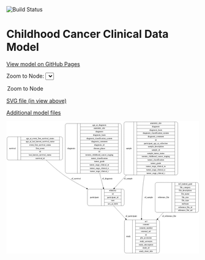 <link rel='stylesheet' href="assets/style.css">
<link rel='stylesheet' href="https://unpkg.com/leaflet@1.5.1/dist/leaflet.css" integrity="sha512-xwE/Az9zrjBIphAcBb3F6JVqxf46+CDLwfLMHloNu6KEQCAWi6HcDUbeOfBIptF7tcCzusKFjFw2yuvEpDL9wQ==" crossorigin="">
<script type="text/javascript" src="https://code.jquery.com/jquery-3.2.1.min.js"></script>
<script type="text/javascript"  src="https://unpkg.com/leaflet@1.5.1/dist/leaflet.js"></script>
<script type="text/javascript" src="assets/actions.js"></script>

![Build Status](https://github.com/CBIIT/c3d-model/actions/workflows/model-test-and-deploy.yml/badge.svg)

# Childhood Cancer Clinical Data Model

[View model on GitHub Pages](https://cbiit.github.io/c3d-model/)


Zoom to Node: <select id="node_select">
  <option value="">Zoom to Node</option>
</select>
<div id="model"></div>

<p>
<a href="./model-desc/c3d-model.svg">SVG file (in view above)</a>
<p>
<a href="./model-desc">Additional model files</a>
<div id='graph' style='display:off;'>
<svg width="1335pt" height="918pt"
 viewBox="0.00 0.00 1335.00 918.00" xmlns="http://www.w3.org/2000/svg" xmlns:xlink="http://www.w3.org/1999/xlink">
<g id="graph0" class="graph" transform="scale(1 1) rotate(0) translate(4 914)">
<title>Perl</title>
<polygon fill="#ffffff" stroke="transparent" points="-4,4 -4,-914 1331,-914 1331,4 -4,4"/>
<!-- survival -->
<g id="node1" class="node">
<title>survival</title>
<path fill="none" stroke="#000000" d="M12,-645C12,-645 373,-645 373,-645 379,-645 385,-651 385,-657 385,-657 385,-794 385,-794 385,-800 379,-806 373,-806 373,-806 12,-806 12,-806 6,-806 0,-800 0,-794 0,-794 0,-657 0,-657 0,-651 6,-645 12,-645"/>
<text text-anchor="middle" x="37" y="-721.8" font-family="Times,serif" font-size="14.00" fill="#000000">survival</text>
<polyline fill="none" stroke="#000000" points="74,-645 74,-806 "/>
<text text-anchor="middle" x="84.5" y="-721.8" font-family="Times,serif" font-size="14.00" fill="#000000"> </text>
<polyline fill="none" stroke="#000000" points="95,-645 95,-806 "/>
<text text-anchor="middle" x="229.5" y="-790.8" font-family="Times,serif" font-size="14.00" fill="#000000">age_at_event_free_survival_status</text>
<polyline fill="none" stroke="#000000" points="95,-783 364,-783 "/>
<text text-anchor="middle" x="229.5" y="-767.8" font-family="Times,serif" font-size="14.00" fill="#000000">age_at_last_known_survival_status</text>
<polyline fill="none" stroke="#000000" points="95,-760 364,-760 "/>
<text text-anchor="middle" x="229.5" y="-744.8" font-family="Times,serif" font-size="14.00" fill="#000000">event_free_survival_status</text>
<polyline fill="none" stroke="#000000" points="95,-737 364,-737 "/>
<text text-anchor="middle" x="229.5" y="-721.8" font-family="Times,serif" font-size="14.00" fill="#000000">first_event</text>
<polyline fill="none" stroke="#000000" points="95,-714 364,-714 "/>
<text text-anchor="middle" x="229.5" y="-698.8" font-family="Times,serif" font-size="14.00" fill="#000000">id</text>
<polyline fill="none" stroke="#000000" points="95,-691 364,-691 "/>
<text text-anchor="middle" x="229.5" y="-675.8" font-family="Times,serif" font-size="14.00" fill="#000000">last_known_survival_status</text>
<polyline fill="none" stroke="#000000" points="95,-668 364,-668 "/>
<text text-anchor="middle" x="229.5" y="-652.8" font-family="Times,serif" font-size="14.00" fill="#000000">survival_id</text>
<polyline fill="none" stroke="#000000" points="364,-645 364,-806 "/>
<text text-anchor="middle" x="374.5" y="-721.8" font-family="Times,serif" font-size="14.00" fill="#000000"> </text>
</g>
<!-- participant -->
<g id="node3" class="node">
<title>participant</title>
<path fill="none" stroke="#000000" d="M569,-328.5C569,-328.5 800,-328.5 800,-328.5 806,-328.5 812,-334.5 812,-340.5 812,-340.5 812,-431.5 812,-431.5 812,-437.5 806,-443.5 800,-443.5 800,-443.5 569,-443.5 569,-443.5 563,-443.5 557,-437.5 557,-431.5 557,-431.5 557,-340.5 557,-340.5 557,-334.5 563,-328.5 569,-328.5"/>
<text text-anchor="middle" x="605" y="-382.3" font-family="Times,serif" font-size="14.00" fill="#000000">participant</text>
<polyline fill="none" stroke="#000000" points="653,-328.5 653,-443.5 "/>
<text text-anchor="middle" x="663.5" y="-382.3" font-family="Times,serif" font-size="14.00" fill="#000000"> </text>
<polyline fill="none" stroke="#000000" points="674,-328.5 674,-443.5 "/>
<text text-anchor="middle" x="732.5" y="-428.3" font-family="Times,serif" font-size="14.00" fill="#000000">ethnicity</text>
<polyline fill="none" stroke="#000000" points="674,-420.5 791,-420.5 "/>
<text text-anchor="middle" x="732.5" y="-405.3" font-family="Times,serif" font-size="14.00" fill="#000000">id</text>
<polyline fill="none" stroke="#000000" points="674,-397.5 791,-397.5 "/>
<text text-anchor="middle" x="732.5" y="-382.3" font-family="Times,serif" font-size="14.00" fill="#000000">participant_id</text>
<polyline fill="none" stroke="#000000" points="674,-374.5 791,-374.5 "/>
<text text-anchor="middle" x="732.5" y="-359.3" font-family="Times,serif" font-size="14.00" fill="#000000">race</text>
<polyline fill="none" stroke="#000000" points="674,-351.5 791,-351.5 "/>
<text text-anchor="middle" x="732.5" y="-336.3" font-family="Times,serif" font-size="14.00" fill="#000000">sex_at_birth</text>
<polyline fill="none" stroke="#000000" points="791,-328.5 791,-443.5 "/>
<text text-anchor="middle" x="801.5" y="-382.3" font-family="Times,serif" font-size="14.00" fill="#000000"> </text>
</g>
<!-- survival&#45;&gt;participant -->
<g id="edge4" class="edge">
<title>survival&#45;&gt;participant</title>
<path fill="none" stroke="#000000" d="M271.1225,-644.6795C306.7064,-610.4499 350.3931,-571.5163 393.5,-541 442.4206,-506.3681 500.0078,-474.1345 550.9869,-448.1315"/>
<polygon fill="#000000" stroke="#000000" points="552.7568,-451.1584 560.0946,-443.516 549.5925,-444.9144 552.7568,-451.1584"/>
<text text-anchor="middle" x="478" y="-511.8" font-family="Times,serif" font-size="14.00" fill="#000000">of_survival</text>
</g>
<!-- sample -->
<g id="node2" class="node">
<title>sample</title>
<path fill="none" stroke="#000000" d="M822,-541.5C822,-541.5 1171,-541.5 1171,-541.5 1177,-541.5 1183,-547.5 1183,-553.5 1183,-553.5 1183,-897.5 1183,-897.5 1183,-903.5 1177,-909.5 1171,-909.5 1171,-909.5 822,-909.5 822,-909.5 816,-909.5 810,-903.5 810,-897.5 810,-897.5 810,-553.5 810,-553.5 810,-547.5 816,-541.5 822,-541.5"/>
<text text-anchor="middle" x="844" y="-721.8" font-family="Times,serif" font-size="14.00" fill="#000000">sample</text>
<polyline fill="none" stroke="#000000" points="878,-541.5 878,-909.5 "/>
<text text-anchor="middle" x="888.5" y="-721.8" font-family="Times,serif" font-size="14.00" fill="#000000"> </text>
<polyline fill="none" stroke="#000000" points="899,-541.5 899,-909.5 "/>
<text text-anchor="middle" x="1030.5" y="-894.3" font-family="Times,serif" font-size="14.00" fill="#000000">anatomic_site</text>
<polyline fill="none" stroke="#000000" points="899,-886.5 1162,-886.5 "/>
<text text-anchor="middle" x="1030.5" y="-871.3" font-family="Times,serif" font-size="14.00" fill="#000000">diagnosis</text>
<polyline fill="none" stroke="#000000" points="899,-863.5 1162,-863.5 "/>
<text text-anchor="middle" x="1030.5" y="-848.3" font-family="Times,serif" font-size="14.00" fill="#000000">diagnosis_basis</text>
<polyline fill="none" stroke="#000000" points="899,-840.5 1162,-840.5 "/>
<text text-anchor="middle" x="1030.5" y="-825.3" font-family="Times,serif" font-size="14.00" fill="#000000">diagnosis_classification_system</text>
<polyline fill="none" stroke="#000000" points="899,-817.5 1162,-817.5 "/>
<text text-anchor="middle" x="1030.5" y="-802.3" font-family="Times,serif" font-size="14.00" fill="#000000">diagnosis_comment</text>
<polyline fill="none" stroke="#000000" points="899,-794.5 1162,-794.5 "/>
<text text-anchor="middle" x="1030.5" y="-779.3" font-family="Times,serif" font-size="14.00" fill="#000000">id</text>
<polyline fill="none" stroke="#000000" points="899,-771.5 1162,-771.5 "/>
<text text-anchor="middle" x="1030.5" y="-756.3" font-family="Times,serif" font-size="14.00" fill="#000000">participant_age_at_collection</text>
<polyline fill="none" stroke="#000000" points="899,-748.5 1162,-748.5 "/>
<text text-anchor="middle" x="1030.5" y="-733.3" font-family="Times,serif" font-size="14.00" fill="#000000">sample_description</text>
<polyline fill="none" stroke="#000000" points="899,-725.5 1162,-725.5 "/>
<text text-anchor="middle" x="1030.5" y="-710.3" font-family="Times,serif" font-size="14.00" fill="#000000">sample_id</text>
<polyline fill="none" stroke="#000000" points="899,-702.5 1162,-702.5 "/>
<text text-anchor="middle" x="1030.5" y="-687.3" font-family="Times,serif" font-size="14.00" fill="#000000">sample_tumor_status</text>
<polyline fill="none" stroke="#000000" points="899,-679.5 1162,-679.5 "/>
<text text-anchor="middle" x="1030.5" y="-664.3" font-family="Times,serif" font-size="14.00" fill="#000000">toronto_childhood_cancer_staging</text>
<polyline fill="none" stroke="#000000" points="899,-656.5 1162,-656.5 "/>
<text text-anchor="middle" x="1030.5" y="-641.3" font-family="Times,serif" font-size="14.00" fill="#000000">tumor_classification</text>
<polyline fill="none" stroke="#000000" points="899,-633.5 1162,-633.5 "/>
<text text-anchor="middle" x="1030.5" y="-618.3" font-family="Times,serif" font-size="14.00" fill="#000000">tumor_grade</text>
<polyline fill="none" stroke="#000000" points="899,-610.5 1162,-610.5 "/>
<text text-anchor="middle" x="1030.5" y="-595.3" font-family="Times,serif" font-size="14.00" fill="#000000">tumor_stage_clinical_m</text>
<polyline fill="none" stroke="#000000" points="899,-587.5 1162,-587.5 "/>
<text text-anchor="middle" x="1030.5" y="-572.3" font-family="Times,serif" font-size="14.00" fill="#000000">tumor_stage_clinical_n</text>
<polyline fill="none" stroke="#000000" points="899,-564.5 1162,-564.5 "/>
<text text-anchor="middle" x="1030.5" y="-549.3" font-family="Times,serif" font-size="14.00" fill="#000000">tumor_stage_clinical_t</text>
<polyline fill="none" stroke="#000000" points="1162,-541.5 1162,-909.5 "/>
<text text-anchor="middle" x="1172.5" y="-721.8" font-family="Times,serif" font-size="14.00" fill="#000000"> </text>
</g>
<!-- sample&#45;&gt;participant -->
<g id="edge1" class="edge">
<title>sample&#45;&gt;participant</title>
<path fill="none" stroke="#000000" d="M827.2603,-541.3433C797.5329,-508.9957 768.4513,-477.3509 744.3754,-451.1529"/>
<polygon fill="#000000" stroke="#000000" points="746.7398,-448.5532 737.3962,-443.5585 741.5857,-453.2898 746.7398,-448.5532"/>
<text text-anchor="middle" x="839" y="-511.8" font-family="Times,serif" font-size="14.00" fill="#000000">of_sample</text>
</g>
<!-- study -->
<g id="node5" class="node">
<title>study</title>
<path fill="none" stroke="#000000" d="M825,-.5C825,-.5 1044,-.5 1044,-.5 1050,-.5 1056,-6.5 1056,-12.5 1056,-12.5 1056,-218.5 1056,-218.5 1056,-224.5 1050,-230.5 1044,-230.5 1044,-230.5 825,-230.5 825,-230.5 819,-230.5 813,-224.5 813,-218.5 813,-218.5 813,-12.5 813,-12.5 813,-6.5 819,-.5 825,-.5"/>
<text text-anchor="middle" x="841" y="-111.8" font-family="Times,serif" font-size="14.00" fill="#000000">study</text>
<polyline fill="none" stroke="#000000" points="869,-.5 869,-230.5 "/>
<text text-anchor="middle" x="879.5" y="-111.8" font-family="Times,serif" font-size="14.00" fill="#000000"> </text>
<polyline fill="none" stroke="#000000" points="890,-.5 890,-230.5 "/>
<text text-anchor="middle" x="962.5" y="-215.3" font-family="Times,serif" font-size="14.00" fill="#000000">acl</text>
<polyline fill="none" stroke="#000000" points="890,-207.5 1035,-207.5 "/>
<text text-anchor="middle" x="962.5" y="-192.3" font-family="Times,serif" font-size="14.00" fill="#000000">consent</text>
<polyline fill="none" stroke="#000000" points="890,-184.5 1035,-184.5 "/>
<text text-anchor="middle" x="962.5" y="-169.3" font-family="Times,serif" font-size="14.00" fill="#000000">consent_number</text>
<polyline fill="none" stroke="#000000" points="890,-161.5 1035,-161.5 "/>
<text text-anchor="middle" x="962.5" y="-146.3" font-family="Times,serif" font-size="14.00" fill="#000000">external_url</text>
<polyline fill="none" stroke="#000000" points="890,-138.5 1035,-138.5 "/>
<text text-anchor="middle" x="962.5" y="-123.3" font-family="Times,serif" font-size="14.00" fill="#000000">id</text>
<polyline fill="none" stroke="#000000" points="890,-115.5 1035,-115.5 "/>
<text text-anchor="middle" x="962.5" y="-100.3" font-family="Times,serif" font-size="14.00" fill="#000000">phs_accession</text>
<polyline fill="none" stroke="#000000" points="890,-92.5 1035,-92.5 "/>
<text text-anchor="middle" x="962.5" y="-77.3" font-family="Times,serif" font-size="14.00" fill="#000000">study_acronym</text>
<polyline fill="none" stroke="#000000" points="890,-69.5 1035,-69.5 "/>
<text text-anchor="middle" x="962.5" y="-54.3" font-family="Times,serif" font-size="14.00" fill="#000000">study_description</text>
<polyline fill="none" stroke="#000000" points="890,-46.5 1035,-46.5 "/>
<text text-anchor="middle" x="962.5" y="-31.3" font-family="Times,serif" font-size="14.00" fill="#000000">study_id</text>
<polyline fill="none" stroke="#000000" points="890,-23.5 1035,-23.5 "/>
<text text-anchor="middle" x="962.5" y="-8.3" font-family="Times,serif" font-size="14.00" fill="#000000">study_short_title</text>
<polyline fill="none" stroke="#000000" points="1035,-.5 1035,-230.5 "/>
<text text-anchor="middle" x="1045.5" y="-111.8" font-family="Times,serif" font-size="14.00" fill="#000000"> </text>
</g>
<!-- sample&#45;&gt;study -->
<g id="edge2" class="edge">
<title>sample&#45;&gt;study</title>
<path fill="none" stroke="#000000" d="M952.3226,-541.2772C949.2426,-524.0166 946.5511,-506.7275 944.5,-490 934.3693,-407.3796 931.8686,-313.7706 931.9008,-240.8086"/>
<polygon fill="#000000" stroke="#000000" points="935.401,-240.6609 931.9217,-230.6537 928.4011,-240.6465 935.401,-240.6609"/>
<text text-anchor="middle" x="981" y="-382.3" font-family="Times,serif" font-size="14.00" fill="#000000">of_sample</text>
</g>
<!-- participant&#45;&gt;study -->
<g id="edge5" class="edge">
<title>participant&#45;&gt;study</title>
<path fill="none" stroke="#000000" d="M737.8246,-328.3027C762.186,-301.9437 792.0333,-269.6489 821.0441,-238.2592"/>
<polygon fill="#000000" stroke="#000000" points="823.7851,-240.4503 828.002,-230.7308 818.6443,-235.6991 823.7851,-240.4503"/>
<text text-anchor="middle" x="860" y="-252.8" font-family="Times,serif" font-size="14.00" fill="#000000">of_participant</text>
</g>
<!-- reference_file -->
<g id="node4" class="node">
<title>reference_file</title>
<path fill="none" stroke="#000000" d="M1038,-282.5C1038,-282.5 1315,-282.5 1315,-282.5 1321,-282.5 1327,-288.5 1327,-294.5 1327,-294.5 1327,-477.5 1327,-477.5 1327,-483.5 1321,-489.5 1315,-489.5 1315,-489.5 1038,-489.5 1038,-489.5 1032,-489.5 1026,-483.5 1026,-477.5 1026,-477.5 1026,-294.5 1026,-294.5 1026,-288.5 1032,-282.5 1038,-282.5"/>
<text text-anchor="middle" x="1084" y="-382.3" font-family="Times,serif" font-size="14.00" fill="#000000">reference_file</text>
<polyline fill="none" stroke="#000000" points="1142,-282.5 1142,-489.5 "/>
<text text-anchor="middle" x="1152.5" y="-382.3" font-family="Times,serif" font-size="14.00" fill="#000000"> </text>
<polyline fill="none" stroke="#000000" points="1163,-282.5 1163,-489.5 "/>
<text text-anchor="middle" x="1234.5" y="-474.3" font-family="Times,serif" font-size="14.00" fill="#000000">dcf_indexd_guid</text>
<polyline fill="none" stroke="#000000" points="1163,-466.5 1306,-466.5 "/>
<text text-anchor="middle" x="1234.5" y="-451.3" font-family="Times,serif" font-size="14.00" fill="#000000">file_category</text>
<polyline fill="none" stroke="#000000" points="1163,-443.5 1306,-443.5 "/>
<text text-anchor="middle" x="1234.5" y="-428.3" font-family="Times,serif" font-size="14.00" fill="#000000">file_description</text>
<polyline fill="none" stroke="#000000" points="1163,-420.5 1306,-420.5 "/>
<text text-anchor="middle" x="1234.5" y="-405.3" font-family="Times,serif" font-size="14.00" fill="#000000">file_name</text>
<polyline fill="none" stroke="#000000" points="1163,-397.5 1306,-397.5 "/>
<text text-anchor="middle" x="1234.5" y="-382.3" font-family="Times,serif" font-size="14.00" fill="#000000">file_size</text>
<polyline fill="none" stroke="#000000" points="1163,-374.5 1306,-374.5 "/>
<text text-anchor="middle" x="1234.5" y="-359.3" font-family="Times,serif" font-size="14.00" fill="#000000">file_type</text>
<polyline fill="none" stroke="#000000" points="1163,-351.5 1306,-351.5 "/>
<text text-anchor="middle" x="1234.5" y="-336.3" font-family="Times,serif" font-size="14.00" fill="#000000">md5sum</text>
<polyline fill="none" stroke="#000000" points="1163,-328.5 1306,-328.5 "/>
<text text-anchor="middle" x="1234.5" y="-313.3" font-family="Times,serif" font-size="14.00" fill="#000000">reference_file_id</text>
<polyline fill="none" stroke="#000000" points="1163,-305.5 1306,-305.5 "/>
<text text-anchor="middle" x="1234.5" y="-290.3" font-family="Times,serif" font-size="14.00" fill="#000000">reference_file_url</text>
<polyline fill="none" stroke="#000000" points="1306,-282.5 1306,-489.5 "/>
<text text-anchor="middle" x="1316.5" y="-382.3" font-family="Times,serif" font-size="14.00" fill="#000000"> </text>
</g>
<!-- reference_file&#45;&gt;study -->
<g id="edge6" class="edge">
<title>reference_file&#45;&gt;study</title>
<path fill="none" stroke="#000000" d="M1083.6286,-282.1912C1070.8024,-267.8545 1057.5298,-253.0188 1044.4317,-238.3781"/>
<polygon fill="#000000" stroke="#000000" points="1046.8774,-235.8626 1037.6013,-230.7434 1041.6604,-240.5299 1046.8774,-235.8626"/>
<text text-anchor="middle" x="1123" y="-252.8" font-family="Times,serif" font-size="14.00" fill="#000000">of_reference_file</text>
</g>
<!-- diagnosis -->
<g id="node6" class="node">
<title>diagnosis</title>
<path fill="none" stroke="#000000" d="M415,-553C415,-553 780,-553 780,-553 786,-553 792,-559 792,-565 792,-565 792,-886 792,-886 792,-892 786,-898 780,-898 780,-898 415,-898 415,-898 409,-898 403,-892 403,-886 403,-886 403,-565 403,-565 403,-559 409,-553 415,-553"/>
<text text-anchor="middle" x="445" y="-721.8" font-family="Times,serif" font-size="14.00" fill="#000000">diagnosis</text>
<polyline fill="none" stroke="#000000" points="487,-553 487,-898 "/>
<text text-anchor="middle" x="497.5" y="-721.8" font-family="Times,serif" font-size="14.00" fill="#000000"> </text>
<polyline fill="none" stroke="#000000" points="508,-553 508,-898 "/>
<text text-anchor="middle" x="639.5" y="-882.8" font-family="Times,serif" font-size="14.00" fill="#000000">age_at_diagnosis</text>
<polyline fill="none" stroke="#000000" points="508,-875 771,-875 "/>
<text text-anchor="middle" x="639.5" y="-859.8" font-family="Times,serif" font-size="14.00" fill="#000000">anatomic_site</text>
<polyline fill="none" stroke="#000000" points="508,-852 771,-852 "/>
<text text-anchor="middle" x="639.5" y="-836.8" font-family="Times,serif" font-size="14.00" fill="#000000">diagnosis</text>
<polyline fill="none" stroke="#000000" points="508,-829 771,-829 "/>
<text text-anchor="middle" x="639.5" y="-813.8" font-family="Times,serif" font-size="14.00" fill="#000000">diagnosis_basis</text>
<polyline fill="none" stroke="#000000" points="508,-806 771,-806 "/>
<text text-anchor="middle" x="639.5" y="-790.8" font-family="Times,serif" font-size="14.00" fill="#000000">diagnosis_classification_system</text>
<polyline fill="none" stroke="#000000" points="508,-783 771,-783 "/>
<text text-anchor="middle" x="639.5" y="-767.8" font-family="Times,serif" font-size="14.00" fill="#000000">diagnosis_comment</text>
<polyline fill="none" stroke="#000000" points="508,-760 771,-760 "/>
<text text-anchor="middle" x="639.5" y="-744.8" font-family="Times,serif" font-size="14.00" fill="#000000">diagnosis_id</text>
<polyline fill="none" stroke="#000000" points="508,-737 771,-737 "/>
<text text-anchor="middle" x="639.5" y="-721.8" font-family="Times,serif" font-size="14.00" fill="#000000">disease_phase</text>
<polyline fill="none" stroke="#000000" points="508,-714 771,-714 "/>
<text text-anchor="middle" x="639.5" y="-698.8" font-family="Times,serif" font-size="14.00" fill="#000000">id</text>
<polyline fill="none" stroke="#000000" points="508,-691 771,-691 "/>
<text text-anchor="middle" x="639.5" y="-675.8" font-family="Times,serif" font-size="14.00" fill="#000000">toronto_childhood_cancer_staging</text>
<polyline fill="none" stroke="#000000" points="508,-668 771,-668 "/>
<text text-anchor="middle" x="639.5" y="-652.8" font-family="Times,serif" font-size="14.00" fill="#000000">tumor_classification</text>
<polyline fill="none" stroke="#000000" points="508,-645 771,-645 "/>
<text text-anchor="middle" x="639.5" y="-629.8" font-family="Times,serif" font-size="14.00" fill="#000000">tumor_grade</text>
<polyline fill="none" stroke="#000000" points="508,-622 771,-622 "/>
<text text-anchor="middle" x="639.5" y="-606.8" font-family="Times,serif" font-size="14.00" fill="#000000">tumor_stage_clinical_m</text>
<polyline fill="none" stroke="#000000" points="508,-599 771,-599 "/>
<text text-anchor="middle" x="639.5" y="-583.8" font-family="Times,serif" font-size="14.00" fill="#000000">tumor_stage_clinical_n</text>
<polyline fill="none" stroke="#000000" points="508,-576 771,-576 "/>
<text text-anchor="middle" x="639.5" y="-560.8" font-family="Times,serif" font-size="14.00" fill="#000000">tumor_stage_clinical_t</text>
<polyline fill="none" stroke="#000000" points="771,-553 771,-898 "/>
<text text-anchor="middle" x="781.5" y="-721.8" font-family="Times,serif" font-size="14.00" fill="#000000"> </text>
</g>
<!-- diagnosis&#45;&gt;participant -->
<g id="edge3" class="edge">
<title>diagnosis&#45;&gt;participant</title>
<path fill="none" stroke="#000000" d="M641.7646,-552.7662C650.8141,-517.4525 659.8194,-482.3111 667.2134,-453.4576"/>
<polygon fill="#000000" stroke="#000000" points="670.6669,-454.0798 669.7589,-443.524 663.886,-452.3421 670.6669,-454.0798"/>
<text text-anchor="middle" x="695" y="-511.8" font-family="Times,serif" font-size="14.00" fill="#000000">of_diagnosis</text>
</g>
</g>
</svg>
</div>
